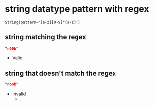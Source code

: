 # string datatype pattern with regex
```jsbp
String(pattern="[a-z][0-9]*[a-z]")
```

## string matching the regex
```json
"n00b"
```
+ Valid

## string that doesn't match the regex
```json
"noob"
```
+ Invalid
    - `.`